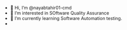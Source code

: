 - 👋 Hi, I’m @nayabtahir01-cmd
- 👀 I’m interested in  SOftware Quality Assurance
- 🌱 I’m currently learning Software Automation testing.
-

<!---
nayabtahir01-cmd/nayabtahir01-cmd is a ✨ special ✨ repository because its `README.md` (this file) appears on your GitHub profile.
You can click the Preview link to take a look at your changes.
--->
